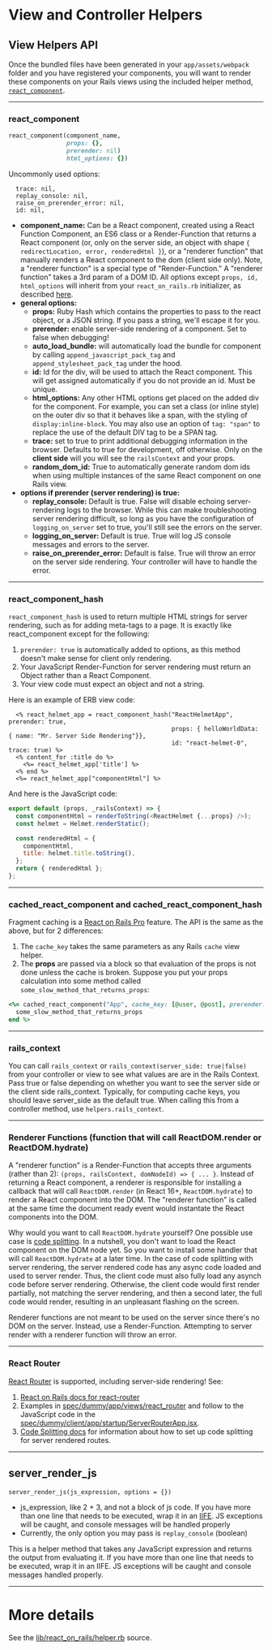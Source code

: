 # View and Controller Helpers
##  View Helpers API

Once the bundled files have been generated in your `app/assets/webpack` folder and you have registered your components, you will want to render these components on your Rails views using the included helper method, [`react_component`](https://www.shakacode.com/react-on-rails/docs/api/view-helpers-api/#react_component).

------------

### react_component

```ruby
react_component(component_name,
                props: {},
                prerender: nil)
                html_options: {})
```

Uncommonly used options:
```
  trace: nil,
  replay_console: nil,
  raise_on_prerender_error: nil,
  id: nil,
```

- **component_name:** Can be a React component, created using a React Function Component, an ES6 class or a Render-Function that returns a React component (or, only on the server side, an object with shape `{ redirectLocation, error, renderedHtml }`), or a "renderer function" that manually renders a React component to the dom (client side only). Note, a "renderer function" is a special type of "Render-Function." A "renderer function" takes a 3rd param of a DOM ID.
  All options except `props, id, html_options` will inherit from your `react_on_rails.rb` initializer, as described [here](https://www.shakacode.com/react-on-rails/docs/guides/configuration/).
- **general options:**
  - **props:** Ruby Hash which contains the properties to pass to the react object, or a JSON string. If you pass a string, we'll escape it for you.
  - **prerender:** enable server-side rendering of a component. Set to false when debugging!
  - **auto_load_bundle:** will automatically load the bundle for component by calling `append_javascript_pack_tag` and `append_stylesheet_pack_tag` under the hood.
  - **id:** Id for the div, will be used to attach the React component. This will get assigned automatically if you do not provide an id. Must be unique.
  - **html_options:** Any other HTML options get placed on the added div for the component. For example, you can set a class (or inline style) on the outer div so that it behaves like a span, with the styling of `display:inline-block`. You may also use an option of `tag: "span"` to replace the use of the default DIV tag to be a SPAN tag.
  - **trace:** set to true to print additional debugging information in the browser. Defaults to true for development, off otherwise. Only on the **client side** will you will see the `railsContext` and your props.
  - **random_dom_id:** True to automatically generate random dom ids when using multiple instances of the same React component on one Rails view.
- **options if prerender (server rendering) is true:**
  - **replay_console:** Default is true. False will disable echoing server-rendering logs to the browser. While this can make troubleshooting server rendering difficult, so long as you have the configuration of `logging_on_server` set to true, you'll still see the errors on the server.
  - **logging_on_server:** Default is true. True will log JS console messages and errors to the server.
  - **raise_on_prerender_error:** Default is false. True will throw an error on the server side rendering. Your controller will have to handle the error.

-------------

### react_component_hash

`react_component_hash` is used to return multiple HTML strings for server rendering, such as for
adding meta-tags to a page. It is exactly like react_component except for the following:

1. `prerender: true` is automatically added to options, as this method doesn't make sense for
   client only rendering.
2. Your JavaScript Render-Function for server rendering must return an Object rather than a React Component.
3. Your view code must expect an object and not a string.

Here is an example of ERB view code:

```erb
  <% react_helmet_app = react_component_hash("ReactHelmetApp", prerender: true,
                                             props: { helloWorldData: { name: "Mr. Server Side Rendering"}},
                                             id: "react-helmet-0", trace: true) %>
  <% content_for :title do %>
    <%= react_helmet_app['title'] %>
  <% end %>
  <%= react_helmet_app["componentHtml"] %>
```

And here is the JavaScript code:

```js
export default (props, _railsContext) => {
  const componentHtml = renderToString(<ReactHelmet {...props} />);
  const helmet = Helmet.renderStatic();

  const renderedHtml = {
    componentHtml,
    title: helmet.title.toString(),
  };
  return { renderedHtml };
};
```

------------

### cached_react_component and cached_react_component_hash
Fragment caching is a [React on Rails Pro](https://github.com/shakacode/react_on_rails/wiki) feature. The API is the same as the above, but for 2 differences:

1. The `cache_key` takes the same parameters as any Rails `cache` view helper.
1. The **props** are passed via a block so that evaluation of the props is not done unless the cache is broken. Suppose you put your props calculation into some method called `some_slow_method_that_returns_props`:

```ruby
<%= cached_react_component("App", cache_key: [@user, @post], prerender: true) do
  some_slow_method_that_returns_props
end %>
```
------------

### rails_context

You can call `rails_context` or `rails_context(server_side: true|false)` from your controller or view to see what values are are in the Rails Context. Pass true or false depending on whether you want to see the server side or the client side rails_context. Typically, for computing cache keys, you should leave server_side as the default true. When calling this from a controller method, use `helpers.rails_context`.

------------

### Renderer Functions (function that will call ReactDOM.render or ReactDOM.hydrate)

A "renderer function" is a Render-Function that accepts three arguments (rather than 2): `(props, railsContext, domNodeId) => { ... }`. Instead of returning a React component, a renderer is responsible for installing a callback that will call `ReactDOM.render` (in React 16+, `ReactDOM.hydrate`) to render a React component into the DOM. The "renderer function" is called at the same time the document ready event would instantate the React components into the DOM.

Why would you want to call `ReactDOM.hydrate` yourself? One possible use case is [code splitting](https://www.shakacode.com/react-on-rails/docs/javascript/code-splitting/). In a nutshell, you don't want to load the React component on the DOM node yet. So you want to install some handler that will call `ReactDOM.hydrate` at a later time. In the case of code splitting with server rendering, the server rendered code has any async code loaded and used to server render. Thus, the client code must also fully load any asynch code before server rendering. Otherwise, the client code would first render partially, not matching the server rendering, and then a second later, the full code would render, resulting in an unpleasant flashing on the screen.

Renderer functions are not meant to be used on the server since there's no DOM on the server. Instead, use a Render-Function. Attempting to server render with a renderer function will throw an error.

------------

### React Router

[React Router](https://github.com/reactjs/react-router) is supported, including server-side rendering! See:

1. [React on Rails docs for react-router](https://www.shakacode.com/react-on-rails/docs/javascript/react-router/)
2. Examples in [spec/dummy/app/views/react_router](https://github.com/shakacode/react_on_rails/tree/master/spec/dummy/app/views/react_router) and follow to the JavaScript code in the [spec/dummy/client/app/startup/ServerRouterApp.jsx](https://github.com/shakacode/react_on_rails/tree/master/spec/dummy/client/app/startup/ServerRouterApp.jsx).
3. [Code Splitting docs](https://www.shakacode.com/react-on-rails/docs/javascript/code-splitting/) for information about how to set up code splitting for server rendered routes.

------------

## server_render_js

`server_render_js(js_expression, options = {})`

- js_expression, like 2 + 3, and not a block of js code. If you have more than one line that needs to be executed, wrap it in an [IIFE](https://en.wikipedia.org/wiki/Immediately-invoked_function_expression). JS exceptions will be caught, and console messages will be handled properly
- Currently, the only option you may pass is `replay_console` (boolean)

This is a helper method that takes any JavaScript expression and returns the output from evaluating it. If you have more than one line that needs to be executed, wrap it in an IIFE. JS exceptions will be caught and console messages handled properly.

------------

# More details

See the [lib/react_on_rails/helper.rb](https://github.com/shakacode/react_on_rails/tree/master/lib/react_on_rails/helper.rb) source.
